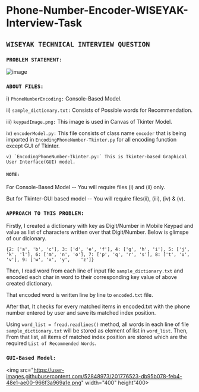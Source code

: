 # Phone-Number-Encoder-WISEYAK-Interview-Task

## `WISEYAK TECHNICAL INTERVIEW QUESTION`
 
 ### `PROBLEM STATEMENT:`

![image](https://user-images.githubusercontent.com/52848973/201769237-de8b5140-8155-4412-bd5b-537b47535d4b.png)

### `ABOUT FILES:`

   i) `PhoneNumberEncoding:` Console-Based Model.

   ii) `sample_dictionary.txt:` Consists of Possible words for Recommendation.

   iii) `keypadImage.png:` This image is used in Canvas of Tkinter Model.

   iv) `encoderModel.py:` This file consists of class name `encoder` that is being imported in `EncodingPhoneNumber-Tkinter.py` for all encoding function except GUI of         Tkinter.

    v) `EncodingPhoneNumber-Tkinter.py:` This is Tkinter-based Graphical User Interface(GUI) model.

#### `NOTE:`

   For Console-Based Model -- You will require files (i) and (ii) only. 

   But for Tkinter-GUI based model -- You will require files(ii), (iii), (iv) & (v).
 
 ### `APPROACH TO THIS PROBLEM:`
 
   Firstly, I created a dictionary with key as Digit/Number in Mobile Keypad and value as list of characters written over that Digit/Number. Below is glimspe of our      dicionary.

  `{2: ['a', 'b', 'c'], 3: ['d', 'e', 'f'], 4: ['g', 'h', 'i'], 5: ['j', 'k', 'l'], 6: ['m', 'n', 'o'], 7: ['p', 'q', 'r', 's'], 8: ['t', 'u', 'v'], 9: ['w', 'x', 'y',    'z']}`

  Then, I read word from each line of input file `sample_dictionary.txt` and encoded each char in word to their corresponding key value of above created dictionary.

  That encoded word is written line by line to `encoded.txt` file. 

  After that, It checks for every matched items in encoded.txt with the phone number entered by user and save its matched index position. 

  Using `word_list = fread.readlines()` method, all words in each line of file `sample_dictionary.txt` will be stored as element of list in `word_list`.
  Then, From that list, all items of matched index position are stored which are the required `List of Recommended Words`.

### `GUI-Based Model:`

<img src="https://user-images.githubusercontent.com/52848973/201776523-db95b078-feb4-48e1-ae00-966f3a969a1e.png" width="400" height"400>

